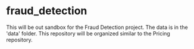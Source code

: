 # fraud_detection

This will be out sandbox for the Fraud Detection project. The data is in the 'data' folder. This repository will be organized similar to the Pricing repository.
